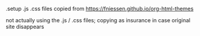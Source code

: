 .setup .js .css files copied from https://fniessen.github.io/org-html-themes

not actually using the .js / .css files;   copying as insurance in case original site disappears
